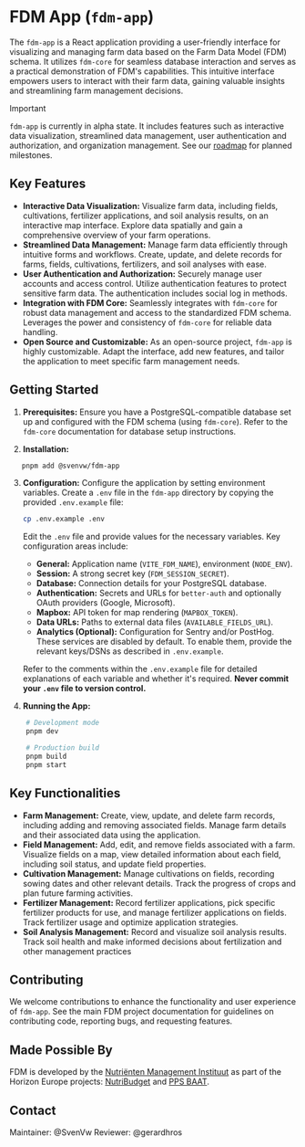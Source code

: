 # FDM App (`fdm-app`)

The `fdm-app` is a React application providing a user-friendly interface for visualizing and managing farm data based on the Farm Data Model (FDM) schema. It utilizes `fdm-core` for seamless database interaction and serves as a practical demonstration of FDM's capabilities.  This intuitive interface empowers users to interact with their farm data, gaining valuable insights and streamlining farm management decisions.

> [!IMPORTANT]  
> `fdm-app` is currently in alpha state. It includes features such as interactive data visualization, streamlined data management, user authentication and authorization, and organization management.
> See our [roadmap](https://github.com/SvenVw/fdm/milestones) for planned milestones.

## Key Features

* **Interactive Data Visualization:**  Visualize farm data, including fields, cultivations, fertilizer applications, and soil analysis results, on an interactive map interface. Explore data spatially and gain a comprehensive overview of your farm operations.
* **Streamlined Data Management:**  Manage farm data efficiently through intuitive forms and workflows. Create, update, and delete records for farms, fields, cultivations, fertilizers, and soil analyses with ease.
* **User Authentication and Authorization:** Securely manage user accounts and access control.  Utilize authentication features to protect sensitive farm data. The authentication includes social log in methods.
* **Integration with FDM Core:**  Seamlessly integrates with `fdm-core` for robust data management and access to the standardized FDM schema. Leverages the power and consistency of `fdm-core` for reliable data handling.
* **Open Source and Customizable:**  As an open-source project, `fdm-app` is highly customizable. Adapt the interface, add new features, and tailor the application to meet specific farm management needs.

## Getting Started

1. **Prerequisites:** Ensure you have a PostgreSQL-compatible database set up and configured with the FDM schema (using `fdm-core`). Refer to the `fdm-core` documentation for database setup instructions.

2. **Installation:**

```bash
   pnpm add @svenvw/fdm-app
```

3.  **Configuration:**
    Configure the application by setting environment variables. Create a `.env` file in the `fdm-app` directory by copying the provided `.env.example` file:

    ```bash
    cp .env.example .env
    ```

    Edit the `.env` file and provide values for the necessary variables. Key configuration areas include:
    *   **General:** Application name (`VITE_FDM_NAME`), environment (`NODE_ENV`).
    *   **Session:** A strong secret key (`FDM_SESSION_SECRET`).
    *   **Database:** Connection details for your PostgreSQL database.
    *   **Authentication:** Secrets and URLs for `better-auth` and optionally OAuth providers (Google, Microsoft).
    *   **Mapbox:** API token for map rendering (`MAPBOX_TOKEN`).
    *   **Data URLs:** Paths to external data files (`AVAILABLE_FIELDS_URL`).
    *   **Analytics (Optional):** Configuration for Sentry and/or PostHog. These services are disabled by default. To enable them, provide the relevant keys/DSNs as described in `.env.example`.

    Refer to the comments within the `.env.example` file for detailed explanations of each variable and whether it's required. **Never commit your `.env` file to version control.**

4.  **Running the App:**
```bash
    # Development mode
    pnpm dev

    # Production build
    pnpm build
    pnpm start
```    

## Key Functionalities
* **Farm Management:** Create, view, update, and delete farm records, including adding and removing associated fields. Manage farm details and their associated data using the application.
* **Field Management:** Add, edit, and remove fields associated with a farm. Visualize fields on a map, view detailed information about each field, including soil status, and update field properties.
* **Cultivation Management:** Manage cultivations on fields, recording sowing dates and other relevant details. Track the progress of crops and plan future farming activities.
* **Fertilizer Management:** Record fertilizer applications, pick specific fertilizer products for use, and manage fertilizer applications on fields. Track fertilizer usage and optimize application strategies.
* **Soil Analysis Management:** Record and visualize soil analysis results. Track soil health and make informed decisions about fertilization and other management practices

## Contributing
We welcome contributions to enhance the functionality and user experience of `fdm-app`. See the main FDM project documentation for guidelines on contributing code, reporting bugs, and requesting features.

## Made Possible By

FDM is developed by the [Nutriënten Management Instituut](https://www.nmi-agro.nl/) as part of the Horizon Europe projects: [NutriBudget](https://www.nutribudget.eu/) and [PPS BAAT](https://www.handboekbodemenbemesting.nl/nl/handboekbodemenbemesting/pps-baat.htm).


## Contact

Maintainer: @SvenVw
Reviewer: @gerardhros
